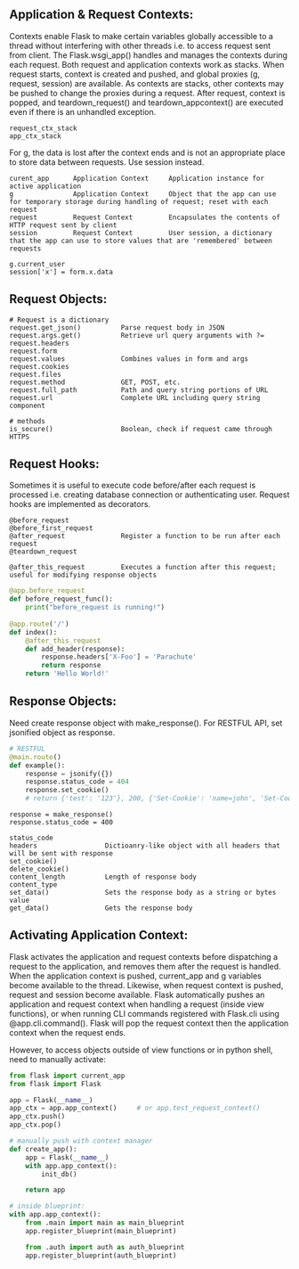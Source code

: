 ## Application & Request Contexts:
Contexts enable Flask to make certain variables globally accessible to a thread without interfering with other threads i.e. to access request sent from client. The Flask.wsgi_app() handles and manages the contexts during each request. Both request and application contexts work as stacks. When request starts, context is created and pushed, and global proxies (g, request, session) are available. As contexts are stacks, other contexts may be pushed to change the proxies during a request. After request, context is popped, and teardown_request() and teardown_appcontext() are executed even if there is an unhandled exception.

```
request_ctx_stack
app_ctx_stack
```

For g, the data is lost after the context ends and is not an appropriate place to store data between requests. Use session instead.

```
curent_app      Application Context     Application instance for active application
g               Application Context     Object that the app can use for temporary storage during handling of request; reset with each request
request         Request Context         Encapsulates the contents of HTTP request sent by client
session         Request Context         User session, a dictionary that the app can use to store values that are 'remembered' between requests

g.current_user
session['x'] = form.x.data
```

## Request Objects:

```
# Request is a dictionary 
request.get_json()          Parse request body in JSON
request.args.get()          Retrieve url query arguments with ?=
request.headers
request.form
request.values              Combines values in form and args
request.cookies
request.files
request.method              GET, POST, etc.
request.full_path           Path and query string portions of URL
request.url                 Complete URL including query string component

# methods
is_secure()                 Boolean, check if request came through HTTPS
```

## Request Hooks:
Sometimes it is useful to execute code before/after each request is processed i.e. creating database connection or authenticating user. Request hooks are implemented as decorators.
```
@before_request 
@before_first_request
@after_request              Register a function to be run after each request
@teardown_request

@after_this_request         Executes a function after this request; useful for modifying response objects
```
```py
@app.before_request
def before_request_func():
    print("before_request is running!")
    
@app.route('/')
def index():
    @after_this_request
    def add_header(response):
        response.headers['X-Foo'] = 'Parachute'
        return response
    return 'Hello World!'
```


## Response Objects:
Need create response object with make_response(). For RESTFUL API, set jsonified object as response.
```py
# RESTFUL 
@main.route()
def example():
    response = jsonify({})
    response.status_code = 404
    response.set_cookie()
    # return {'test': '123'}, 200, {'Set-Cookie': 'name=john', 'Set-Cookie': 'token=12345abc'}

```
```
response = make_response()
response.status_code = 400

status_code
headers                 Dictioanry-like object with all headers that will be sent with response
set_cookie()            
delete_cookie()
content_length          Length of response body
content_type
set_data()              Sets the response body as a string or bytes value
get_data()              Gets the response body
```

## Activating Application Context:
Flask activates the application and request contexts before dispatching a request to the application, and removes them after the request is handled. When the application context is pushed, current_app and g variables become available to the thread. Likewise, when request context is pushed, request and session become available. Flask automatically pushes an application and request context when handling a request (inside view functions), or when running CLI commands registered with Flask.cli using @app.cli.command(). Flask will pop the request context then the application context when the request ends. 

However, to access objects outside of view functions or in python shell, need to manually activate:

```python
from flask import current_app
from flask import Flask

app = Flask(__name__)
app_ctx = app.app_context()     # or app.test_request_context()
app_ctx.push()
app_ctx.pop()

# manually push with context manager
def create_app():
    app = Flask(__name__)
    with app.app_context():
        init_db()

    return app

# inside blueprint:
with app.app_context():
    from .main import main as main_blueprint
    app.register_blueprint(main_blueprint)

    from .auth import auth as auth_blueprint
    app.register_blueprint(auth_blueprint)
```
